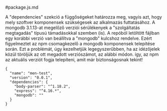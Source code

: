 #package.js.md

A "dependencies" szekció a függőségeket határozza meg, vagyis azt, hogy mely szoftver komponensek szükségesek az alkalmazás futtatásához.
A mongodb 3.1.13-at megelőző verziói sérülékenyek a "szolgáltatás megtagadás" típusú támadásokkal szemben (is).
A repóból letöltött fájlban egy korábbi verzió van beállítva a "mongodb" kulcshoz rendelve.
Ezért figyelmeztet az npm csomagkezelő a mongodb komponensek telepítése során.
Ezt a problémát, úgy kezelhetjük legegyszerűbben, ha az idézőjelek közül töröljük az ott megadott verziószámot, az alábbi módon.
így, az npm az aktuális verziót fogja telepíteni, amit már biztonságosnak tekint!

```
{
  "name": "men-test",
  "version": "0.0.1",
  "dependencies": {
    "body-parser": "^1.18.2",
    "express": "^4.16.*",
    "mongodb": ""
  }
}
```
